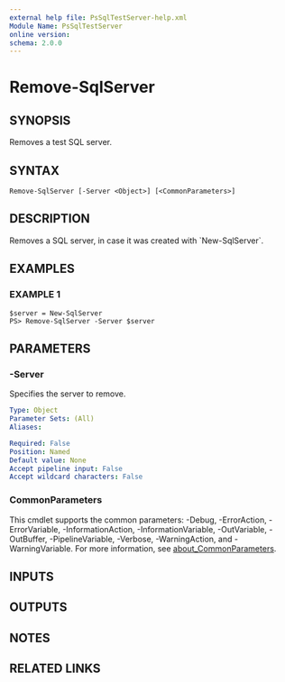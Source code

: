 ```yaml
---
external help file: PsSqlTestServer-help.xml
Module Name: PsSqlTestServer
online version:
schema: 2.0.0
---
```


# Remove-SqlServer

## SYNOPSIS
Removes a test SQL server.

## SYNTAX

```
Remove-SqlServer [-Server <Object>] [<CommonParameters>]
```

## DESCRIPTION
Removes a SQL server, in case it was created with \`New-SqlServer\`.

## EXAMPLES

### EXAMPLE 1
```
$server = New-SqlServer
PS> Remove-SqlServer -Server $server
```

## PARAMETERS

### -Server
Specifies the server to remove.

```yaml
Type: Object
Parameter Sets: (All)
Aliases:

Required: False
Position: Named
Default value: None
Accept pipeline input: False
Accept wildcard characters: False
```

### CommonParameters
This cmdlet supports the common parameters: -Debug, -ErrorAction, -ErrorVariable, -InformationAction, -InformationVariable, -OutVariable, -OutBuffer, -PipelineVariable, -Verbose, -WarningAction, and -WarningVariable. For more information, see [about_CommonParameters](http://go.microsoft.com/fwlink/?LinkID=113216).

## INPUTS

## OUTPUTS

## NOTES

## RELATED LINKS
